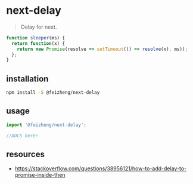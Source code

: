 # next-delay
> Delay for next.


```js
function sleeper(ms) {
  return function(x) {
    return new Promise(resolve => setTimeout(() => resolve(x), ms));
  };
}
```

## installation
```bash
npm install -S @feizheng/next-delay
```

## usage
```js
import '@feizheng/next-delay';

//DOCS here!
```

## resources
- https://stackoverflow.com/questions/38956121/how-to-add-delay-to-promise-inside-then
